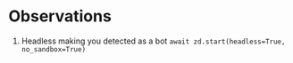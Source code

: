 # Observations
1. Headless making you detected as a bot
`await zd.start(headless=True, no_sandbox=True)`